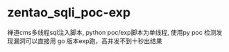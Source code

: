 # zentao_sqli_poc-exp

禅道cms多线程sql注入脚本,
python poc/exp脚本为单线程,
使用py poc 检测发现漏洞可以直接用 go 版本exp跑，高并发不到十秒出结果
